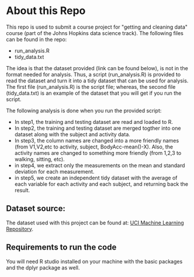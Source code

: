 # About this Repo
This repo is used to submit a course project for "getting and cleaning data" course  (part of the Johns Hopkins data science track). The following files can be found in the repo:

* run_analysis.R
* tidy_data.txt

The idea is that the dataset provided (link can be found below), is not in the format needed for analysis. Thus, a script (run_analysis.R) is provided to read the dataset and turn it into a tidy dataset that can be used for analysis. The first file (run_analysis.R) is the script file; whereas, the second file (tidy_data.txt) is an example of the dataset that you will get if you run the script.

The following analysis is done when you run the provided script:
* In step1, the training and testing dataset are read and loaded to R.
* In step2, the training and testing dataset are merged togther into one dataset along with the subject and activity data.
* In step3, the column names are changed into a more friendly names (from V1,V2,etc to activity, subject, BodyAcc-mean()-X). Also, the activity names are changed to something more friendly (from 1,2,3 to walking, sitting, etc).
* in step4, we extract only the measurements on the mean and standard deviation for each measurement.
* in step5, we create an independent tidy dataset with the average of each variable for each activity and each subject, and returning back the result.

## Dataset source:
The dataset used with this project can be found at: [UCI Machine Learning Repository](http://archive.ics.uci.edu/ml/datasets/Human+Activity+Recognition+Using+Smartphones).

## Requirements to run the code
You will need R studio installed on your machine with the basic packages and the dplyr package as well.